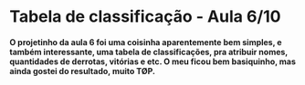 # Tabela de classificação - Aula 6/10

<h4>O projetinho da aula 6 foi uma coisinha aparentemente bem simples, e também interessante, uma tabela de classificações, pra atribuir nomes, quantidades de derrotas, vitórias e etc. O meu ficou bem basiquinho, mas ainda gostei do resultado, muito TØP.

